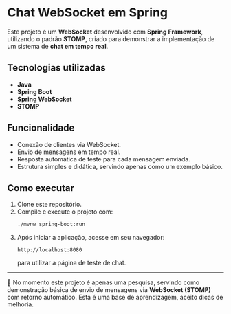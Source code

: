 # Chat WebSocket em Spring

Este projeto é um **WebSocket** desenvolvido com **Spring Framework**, utilizando o padrão **STOMP**, criado para demonstrar a implementação de um sistema de **chat em tempo real**.

## Tecnologias utilizadas
- **Java**
- **Spring Boot**
- **Spring WebSocket**
- **STOMP**

## Funcionalidade
- Conexão de clientes via WebSocket.
- Envio de mensagens em tempo real.
- Resposta automática de teste para cada mensagem enviada.
- Estrutura simples e didática, servindo apenas como um exemplo básico.

## Como executar
1. Clone este repositório.
2. Compile e execute o projeto com:
   ```bash
   ./mvnw spring-boot:run
   ```
3. Após iniciar a aplicação, acesse em seu navegador:
   ```
   http://localhost:8080
   ```
   para utilizar a página de teste de chat.

---
📌 No momento este projeto é apenas uma pesquisa, servindo como demonstração básica de envio de mensagens via **WebSocket (STOMP)** com retorno automático. Esta é uma base de aprendizagem, aceito dicas de melhoria.

